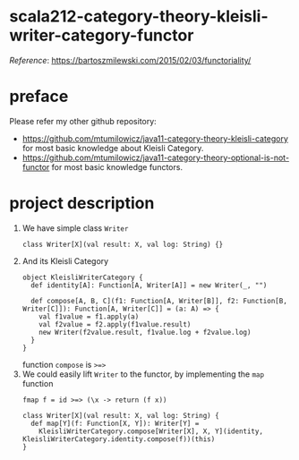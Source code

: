 # scala212-category-theory-kleisli-writer-category-functor
_Reference_: https://bartoszmilewski.com/2015/02/03/functoriality/  

# preface
Please refer my other github repository: 
* https://github.com/mtumilowicz/java11-category-theory-kleisli-category
for most basic knowledge about Kleisli Category.
* https://github.com/mtumilowicz/java11-category-theory-optional-is-not-functor
for most basic knowledge functors.

# project description
1. We have simple class `Writer`
    ```
    class Writer[X](val result: X, val log: String) {}
    ```
1. And its Kleisli Category
    ```
    object KleisliWriterCategory {
      def identity[A]: Function[A, Writer[A]] = new Writer(_, "")
    
      def compose[A, B, C](f1: Function[A, Writer[B]], f2: Function[B, Writer[C]]): Function[A, Writer[C]] = (a: A) => {
        val f1value = f1.apply(a)
        val f2value = f2.apply(f1value.result)
        new Writer(f2value.result, f1value.log + f2value.log)
      }
    }
    ```
    function `compose` is `>=>`
1. We could easily lift `Writer` to the functor, by implementing
the `map` function
    ```
    fmap f = id >=> (\x -> return (f x))
    ```
    ```
    class Writer[X](val result: X, val log: String) {
      def map[Y](f: Function[X, Y]): Writer[Y] = 
        KleisliWriterCategory.compose[Writer[X], X, Y](identity, KleisliWriterCategory.identity.compose(f))(this)
    }
    ```